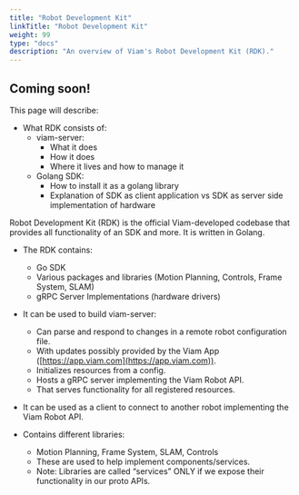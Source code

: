 ```yaml
---
title: "Robot Development Kit"
linkTitle: "Robot Development Kit"
weight: 99
type: "docs"
description: "An overview of Viam's Robot Development Kit (RDK)."
---
```

## Coming soon!

This page will describe:

- What RDK consists of:
  - viam-server:
    - What it does
    - How it does
    - Where it lives and how to manage it
  - Golang SDK:
    - How to install it as a golang library
    - Explanation of SDK as client application vs SDK as server side implementation of hardware



Robot Development Kit (RDK) is the official Viam-developed codebase that provides all functionality of an SDK and more. It is written in Golang.

* The RDK contains: 
    * Go SDK
    * Various packages and libraries (Motion Planning, Controls, Frame System, SLAM)
    * gRPC Server Implementations (hardware drivers)

* It can be used to build viam-server:
    * Can parse and respond to changes in a remote robot configuration file.
    * With updates possibly provided by the Viam App ([https://app.viam.com](https://app.viam.com)).
    * Initializes resources from a config.
    * Hosts a gRPC server implementing the Viam Robot API.
    * That serves functionality for all registered resources.

* It can be used as a client to connect to another robot implementing the Viam Robot API.

* Contains different libraries:
    * Motion Planning, Frame System, SLAM, Controls
    * These are used to help implement components/services.
    * Note: Libraries are called “services” ONLY if we expose their functionality in our proto APIs.
